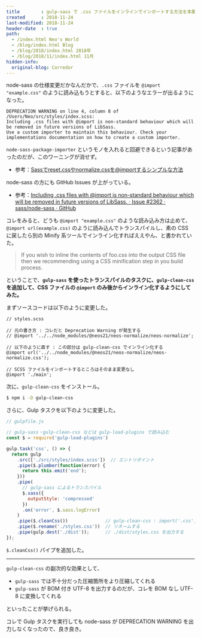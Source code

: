 ```yaml
---
title        : gulp-sass で .css ファイルをインラインでインポートする方法を本腰入れて調べた
created      : 2018-11-24
last-modified: 2018-11-24
header-date  : true
path:
  - /index.html Neo's World
  - /blog/index.html Blog
  - /blog/2018/index.html 2018年
  - /blog/2018/11/index.html 11月
hidden-info:
  original-blog: Corredor
---
```


node-sass の仕様変更だかなんだかで、`.css` ファイルを `@import "example.css"` のように読み込もうとすると、以下のようなエラーが出るようになった。

```
DEPRECATION WARNING on line 4, column 8 of /Users/Neo/src/styles/index.scss:
Including .css files with @import is non-standard behaviour which will be removed in future versions of LibSass.
Use a custom importer to maintain this behaviour. Check your implementations documentation on how to create a custom importer.
```

`node-sass-package-importer` というモノを入れると回避できるという記事があったのだが、このワーニングが消せず。

- 参考：[Sassでreset.cssやnormalize.cssを@importするシンプルな方法](https://qiita.com/irok/items/08a4a015c24a7a83510f)

node-sass の方にも GitHub Issues が上がっている。

- 参考：[Including .css files with @import is non-standard behaviour which will be removed in future versions of LibSass. · Issue #2362 · sass/node-sass · GitHub](https://github.com/sass/node-sass/issues/2362)

コレをみると、どうも `@import "example.css"` のような読み込み方は止めて、`@import url(example.css)` のように読み込んでトランスパイルし、素の CSS に戻したら別の Minify 系ツールでインライン化すればええやん、と書かれていた。

> If you wish to inline the contents of foo.css into the output CSS file then we recommending using a CSS minification step in you build process.

ということで、__`gulp-sass` を使ったトランスパイルのタスクに、`gulp-clean-css` を追加して、CSS ファイルの `@import` のみ後からインライン化するようにしてみた。__

まずソースコードは以下のように変更した。

```
// styles.scss

// 元の書き方 : コレだと Deprecation Warning が発生する
// @import '../../node_modules/@neos21/neos-normalize/neos-normalize';

// 以下のように直す : この部分は gulp-clean-css でインライン化する
@import url('../../node_modules/@neos21/neos-normalize/neos-normalize.css');

// SCSS ファイルをインポートするところはそのまま変更なし
@import './main';
```

次に、`gulp-clean-css` をインストール。

```bash
$ npm i -D gulp-clean-css
```

さらに、Gulp タスクを以下のように変更した。

```javascript
// gulpfile.js

// gulp-sass・gulp-clean-css などは gulp-load-plugins で読み込む
const $ = require('gulp-load-plugins')

gulp.task('css', () => {
  return gulp
    .src(['./src/styles/index.scss'])  // エントリポイント
    .pipe($.plumber(function(error) {
      return this.emit('end');
    }))
    .pipe(
      // gulp-sass によるトランスパイル
      $.sass({
        outputStyle: 'compressed'
      })
      .on('error', $.sass.logError)
    )
    .pipe($.cleanCss())              // gulp-clean-css : import('.css') 部分をインライン化する・ついでに UTF-8 BOM を除去してくれる
    .pipe($.rename('./styles.css'))  // リネームする
    .pipe(gulp.dest('./dist'));      // ./dist/styles.css を出力する
});
```

`$.cleanCss()` パイプを追加した。

---

`gulp-clean-css` の副次的な効果として、

- `gulp-sass` では不十分だった圧縮箇所をより圧縮してくれる
- `gulp-sass` が BOM 付き UTF-8 を出力するのだが、コレを BOM なし UTF-8 に変換してくれる

といったことが挙げられる。

コレで Gulp タスクを実行しても node-sass が DEPRECATION WARNING を出力しなくなったので、良き良き。
